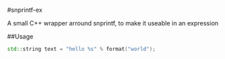 #snprintf-ex

A small C++ wrapper arround snprintf, to make it useable in an expression

##Usage

```C++
std::string text = "hello %s" % format("world");
```
